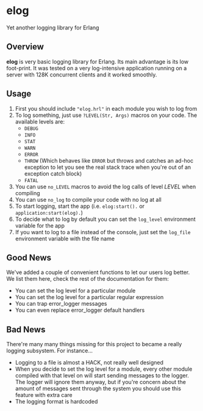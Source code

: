 # elog
Yet another logging library for Erlang

## Overview
**elog** is very basic logging library for Erlang.  Its main advantage is its low foot-print.
It was tested on a very log-intensive application running on a server with 128K concurrent clients and it worked smoothly.

## Usage
1. First you should include `"elog.hrl"` in each module you wish to log from
2. To log something, just use `?LEVEL(Str, Args)` macros on your code. The available levels are:
    - `DEBUG`
    - `INFO`
    - `STAT`
    - `WARN`
    - `ERROR`
    - `THROW` (Which behaves like `ERROR` but throws and catches an ad-hoc exception to let you see the real stack trace when you're out of an exception catch block)
    - `FATAL`
3. You can use `no_LEVEL` macros to avoid the log calls of level _LEVEL_ when compiling
4. You can use `no_log` to compile your code with no log at all
5. To start logging, start the app (i.e. `elog:start().` or `application:start(elog).`)
6. To decide what to log by default you can set the `log_level` environment variable for the app
7. If you want to log to a file instead of the console, just set the `log_file` environment variable with the file name

## Good News
We've added a couple of convenient functions to let our users log better. We list them here, check the rest of the documentation for them:

- You can set the log level for a particular module
- You can set the log level for a particular regular expression
- You can trap error_logger messages
- You can even replace error_logger default handlers

## Bad News
There're many many things missing for this project to became a really logging subsystem. For instance...

- Logging to a file is almost a HACK, not really well designed
- When you decide to set the log level for a module, every other module compiled with that level on will start sending messages to the logger. The logger will ignore them anyway, but if you're concern about the amount of messages sent through the system you should use this feature with extra care
- The logging format is hardcoded
